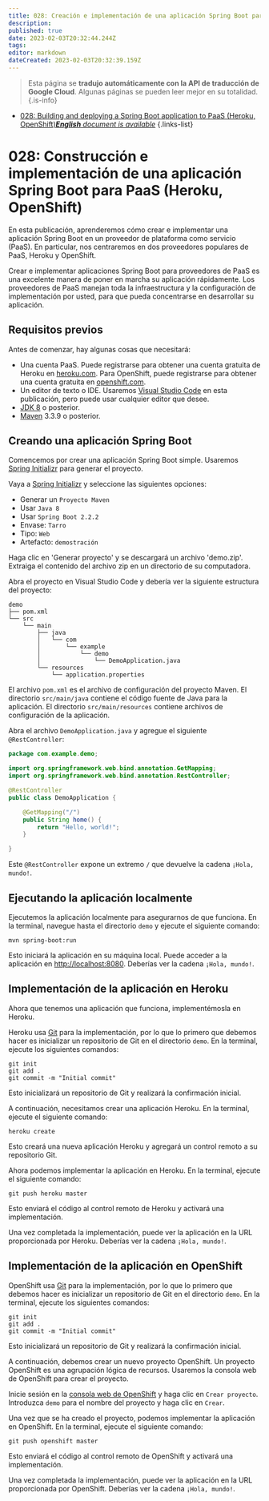 ```yaml
---
title: 028: Creación e implementación de una aplicación Spring Boot para PaaS (Heroku, OpenShift)
description: 
published: true
date: 2023-02-03T20:32:44.244Z
tags: 
editor: markdown
dateCreated: 2023-02-03T20:32:39.159Z
---
```


> Esta página se **tradujo automáticamente con la API de traducción de Google Cloud**.
Algunas páginas se pueden leer mejor en su totalidad.{.is-info}



- [028: Building and deploying a Spring Boot application to PaaS (Heroku, OpenShift)***English** document is available*](/en/Knowledge-base/Spring-Boot/Learning/028-building-and-deploying-a-spring-boot-application-to-paas-heroku-openshift)
{.links-list}


# 028: Construcción e implementación de una aplicación Spring Boot para PaaS (Heroku, OpenShift)

En esta publicación, aprenderemos cómo crear e implementar una aplicación Spring Boot en un proveedor de plataforma como servicio (PaaS). En particular, nos centraremos en dos proveedores populares de PaaS, Heroku y OpenShift.

Crear e implementar aplicaciones Spring Boot para proveedores de PaaS es una excelente manera de poner en marcha su aplicación rápidamente. Los proveedores de PaaS manejan toda la infraestructura y la configuración de implementación por usted, para que pueda concentrarse en desarrollar su aplicación.

## Requisitos previos

Antes de comenzar, hay algunas cosas que necesitará:

* Una cuenta PaaS. Puede registrarse para obtener una cuenta gratuita de Heroku en [heroku.com](https://www.heroku.com/). Para OpenShift, puede registrarse para obtener una cuenta gratuita en [openshift.com](https://www.openshift.com/).
* Un editor de texto o IDE. Usaremos [Visual Studio Code](https://code.visualstudio.com/) en esta publicación, pero puede usar cualquier editor que desee.
* [JDK 8](https://adoptopenjdk.net/) o posterior.
* [Maven](https://maven.apache.org/) 3.3.9 o posterior.

## Creando una aplicación Spring Boot

Comencemos por crear una aplicación Spring Boot simple. Usaremos [Spring Initializr](https://start.spring.io/) para generar el proyecto.

Vaya a [Spring Initializr](https://start.spring.io/) y seleccione las siguientes opciones:

* Generar un `Proyecto Maven`
* Usar `Java 8`
* Usar `Spring Boot 2.2.2`
* Envase: `Tarro`
* Tipo: `Web`
* Artefacto: `demostración`

Haga clic en 'Generar proyecto' y se descargará un archivo 'demo.zip'. Extraiga el contenido del archivo zip en un directorio de su computadora.

Abra el proyecto en Visual Studio Code y debería ver la siguiente estructura del proyecto:

```
demo
├── pom.xml
└── src
    └── main
        ├── java
        │   └── com
        │       └── example
        │           └── demo
        │               └── DemoApplication.java
        └── resources
            └── application.properties
```

El archivo `pom.xml` es el archivo de configuración del proyecto Maven. El directorio `src/main/java` contiene el código fuente de Java para la aplicación. El directorio `src/main/resources` contiene archivos de configuración de la aplicación.

Abra el archivo `DemoApplication.java` y agregue el siguiente `@RestController`:

```java
package com.example.demo;

import org.springframework.web.bind.annotation.GetMapping;
import org.springframework.web.bind.annotation.RestController;

@RestController
public class DemoApplication {

    @GetMapping("/")
    public String home() {
        return "Hello, world!";
    }

}
```

Este `@RestController` expone un extremo `/` que devuelve la cadena `¡Hola, mundo!`.

## Ejecutando la aplicación localmente

Ejecutemos la aplicación localmente para asegurarnos de que funciona. En la terminal, navegue hasta el directorio `demo` y ejecute el siguiente comando:

```
mvn spring-boot:run
```

Esto iniciará la aplicación en su máquina local. Puede acceder a la aplicación en [http://localhost:8080](http://localhost:8080). Deberías ver la cadena `¡Hola, mundo!`.

## Implementación de la aplicación en Heroku

Ahora que tenemos una aplicación que funciona, implementémosla en Heroku.

Heroku usa [Git](https://git-scm.com/) para la implementación, por lo que lo primero que debemos hacer es inicializar un repositorio de Git en el directorio `demo`. En la terminal, ejecute los siguientes comandos:

```
git init
git add .
git commit -m "Initial commit"
```

Esto inicializará un repositorio de Git y realizará la confirmación inicial.

A continuación, necesitamos crear una aplicación Heroku. En la terminal, ejecute el siguiente comando:

```
heroku create
```

Esto creará una nueva aplicación Heroku y agregará un control remoto a su repositorio Git.

Ahora podemos implementar la aplicación en Heroku. En la terminal, ejecute el siguiente comando:

```
git push heroku master
```

Esto enviará el código al control remoto de Heroku y activará una implementación.

Una vez completada la implementación, puede ver la aplicación en la URL proporcionada por Heroku. Deberías ver la cadena `¡Hola, mundo!`.

## Implementación de la aplicación en OpenShift

OpenShift usa [Git](https://git-scm.com/) para la implementación, por lo que lo primero que debemos hacer es inicializar un repositorio de Git en el directorio `demo`. En la terminal, ejecute los siguientes comandos:

```
git init
git add .
git commit -m "Initial commit"
```

Esto inicializará un repositorio de Git y realizará la confirmación inicial.

A continuación, debemos crear un nuevo proyecto OpenShift. Un proyecto OpenShift es una agrupación lógica de recursos. Usaremos la consola web de OpenShift para crear el proyecto.

Inicie sesión en la [consola web de OpenShift](https://console.openshift.com/) y haga clic en `Crear proyecto`. Introduzca `demo` para el nombre del proyecto y haga clic en `Crear`.

Una vez que se ha creado el proyecto, podemos implementar la aplicación en OpenShift. En la terminal, ejecute el siguiente comando:

```
git push openshift master
```

Esto enviará el código al control remoto de OpenShift y activará una implementación.

Una vez completada la implementación, puede ver la aplicación en la URL proporcionada por OpenShift. Deberías ver la cadena `¡Hola, mundo!`.